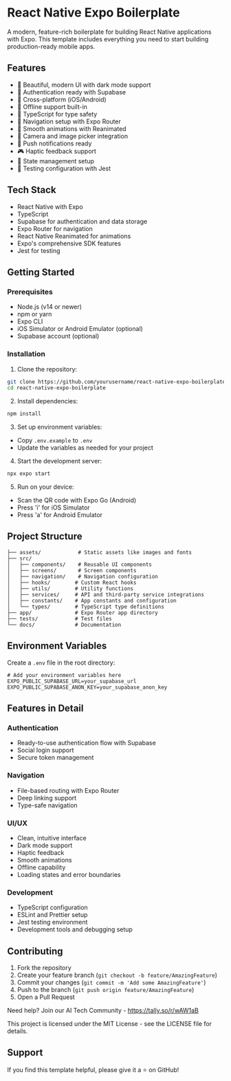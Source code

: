 # React Native Expo Boilerplate

A modern, feature-rich boilerplate for building React Native applications with Expo. This template includes everything you need to start building production-ready mobile apps.

## Features

- 🎨 Beautiful, modern UI with dark mode support
- 🔐 Authentication ready with Supabase
- 📱 Cross-platform (iOS/Android)
- 🔄 Offline support built-in
- 🎯 TypeScript for type safety
- 📍 Navigation setup with Expo Router
- 💫 Smooth animations with Reanimated
- 📸 Camera and image picker integration
- 🔔 Push notifications ready
- 🎮 Haptic feedback support
- 🔄 State management setup
- 🧪 Testing configuration with Jest

## Tech Stack

- React Native with Expo
- TypeScript
- Supabase for authentication and data storage
- Expo Router for navigation
- React Native Reanimated for animations
- Expo's comprehensive SDK features
- Jest for testing

## Getting Started

### Prerequisites

- Node.js (v14 or newer)
- npm or yarn
- Expo CLI
- iOS Simulator or Android Emulator (optional)
- Supabase account (optional)

### Installation

1. Clone the repository:
```bash
git clone https://github.com/yourusername/react-native-expo-boilerplate.git
cd react-native-expo-boilerplate
```

2. Install dependencies:
```bash
npm install
```

3. Set up environment variables:
- Copy `.env.example` to `.env`
- Update the variables as needed for your project

4. Start the development server:
```bash
npx expo start
```

5. Run on your device:
- Scan the QR code with Expo Go (Android)
- Press 'i' for iOS Simulator
- Press 'a' for Android Emulator

## Project Structure

```
├── assets/            # Static assets like images and fonts
├── src/
│   ├── components/    # Reusable UI components
│   ├── screens/       # Screen components
│   ├── navigation/    # Navigation configuration
│   ├── hooks/        # Custom React hooks
│   ├── utils/        # Utility functions
│   ├── services/     # API and third-party service integrations
│   ├── constants/    # App constants and configuration
│   └── types/        # TypeScript type definitions
├── app/              # Expo Router app directory
├── tests/            # Test files
└── docs/             # Documentation
```

## Environment Variables

Create a `.env` file in the root directory:
```
# Add your environment variables here
EXPO_PUBLIC_SUPABASE_URL=your_supabase_url
EXPO_PUBLIC_SUPABASE_ANON_KEY=your_supabase_anon_key
```

## Features in Detail

### Authentication
- Ready-to-use authentication flow with Supabase
- Social login support
- Secure token management

### Navigation
- File-based routing with Expo Router
- Deep linking support
- Type-safe navigation

### UI/UX
- Clean, intuitive interface
- Dark mode support
- Haptic feedback
- Smooth animations
- Offline capability
- Loading states and error boundaries

### Development
- TypeScript configuration
- ESLint and Prettier setup
- Jest testing environment
- Development tools and debugging setup

## Contributing

1. Fork the repository
2. Create your feature branch (`git checkout -b feature/AmazingFeature`)
3. Commit your changes (`git commit -m 'Add some AmazingFeature'`)
4. Push to the branch (`git push origin feature/AmazingFeature`)
5. Open a Pull Request

Need help?
Join our AI Tech Community - https://tally.so/r/wAW1aB

This project is licensed under the MIT License - see the LICENSE file for details.

## Support

If you find this template helpful, please give it a ⭐️ on GitHub!
